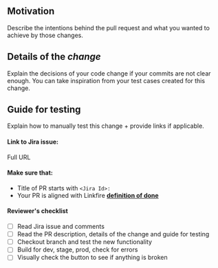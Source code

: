 ## Motivation
Describe the intentions behind the pull request and what you wanted to achieve by those changes.


## Details of the _change_
Explain the decisions of your code change if your commits are not clear enough.
You can take inspiration from your test cases created for this change.


## Guide for testing
Explain how to manually test this change + provide links if applicable.


#### Link to Jira issue:
Full URL


#### Make sure that:
 - Title of PR starts with `<Jira Id>: `  
 - Your PR is aligned with Linkfire [__definition of done__](https://linkfire.atlassian.net/wiki/spaces/PD/pages/1182072951/Definition+of+done)

#### Reviewer's checklist
- [ ] Read Jira issue and comments
- [ ] Read the PR description, details of the change and guide for testing
- [ ] Checkout branch and test the new functionality
- [ ] Build for dev, stage, prod, check for errors
- [ ] Visually check the button to see if anything is broken
